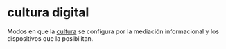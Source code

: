 # cultura digital

Modos en que la [cultura](cultura.md) se configura por la mediación informacional y los dispositivos que la posibilitan.
